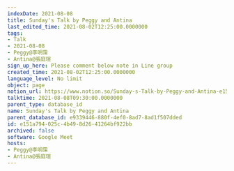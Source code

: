```yaml
---
indexDate: 2021-08-08
title: Sunday's Talk by Peggy and Antina
last_edited_time: 2021-08-02T12:25:00.0000000
tags:
- Talk
- 2021-08-08
- Peggy@李明霈
- Antina@張庭瑄
sign_up_here: Please comment below note in Line group
created_time: 2021-08-02T12:25:00.0000000
language_level: No limit
object: page
notion_url: https://www.notion.so/Sunday-s-Talk-by-Peggy-and-Antina-e151a794025c4b498d2641264bf922bb
talktime: 2021-08-08T09:30:00.0000000
parent_type: database_id
name: Sunday's Talk by Peggy and Antina
parent_database_id: e9339446-880f-4ef0-8ad7-8ad1f507dded
id: e151a794-025c-4b49-8d26-41264bf922bb
archived: false
software: Google Meet
hosts:
- Peggy@李明霈
- Antina@張庭瑄
---
```







